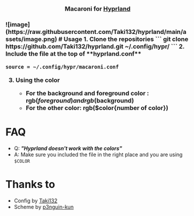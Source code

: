 <h3 align="center">
	Macaroni for <a href="https://github.com/hyprwm/hyprland">Hyprland</a>
<h3>
![image](https://raw.githubusercontent.com/Taki132/hyprland/main/assets/image.png)
#	Usage
1. Clone the repositories
```
git clone https://github.com/Taki132/hyprland.git ~/.config/hypr/
```
2. Include the file at the top of **hyprland.conf**

```
source = ~/.config/hypr/macaroni.conf
```
3. Using the color

	- For the background and foreground color : rgb($foreground) and rgb($background)
 	- For the other color: rgb($color{number of color})
# 	FAQ

- Q: **_"Hyprland doesn't work with the colors"_**
- A: Make sure you included the file in the right place and you are using `$COLOR`

#	Thanks to

- Config by [Taki132](https://github.com/Taki132)
- Scheme by [p3nguin-kun](https://github.com/p3nguin-kun)


